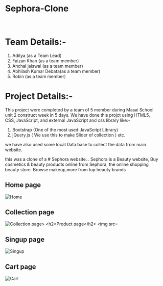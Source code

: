 

# Sephora-Clone

​

# Team Details:-
1. Aditya (as a Team Lead)
2. Faizan Khan (as a team member)
3. Anchal jaiswal (as a team member)
4. Abhilash Kumar Debata(as a team member)
5. Robin (as a team member)


# Project Details:-
This project were completed by a team of 5 member during Masai School unit 2 construct week in 5 days.
We have done this projct using HTML5, CSS, JavaScript, and  external JavaScript and css library like:-
1. Bootstrap (One of the most used JavaScript Library)
2. jQuery.js ( We use this to make Slider of collection ) etc.

we have also used some local Data base to collect the data from main website.

this was a clone of a # Sephora website. . Sephora is a Beauty website, Buy cosmetics & beauty products online from Sephora, the online shopping beauty store. Browse makeup,more from top beauty brands

<h2>Home page</h2>
<img src="https://github.com/UrsTrulyAditya/Sephora-Clone/blob/main/Readmi-img/Home.png" alt="Home"/>


<h2>Collection page</h2>
<img src="https://github.com/UrsTrulyAditya/Sephora-Clone/blob/main/Readmi-img/collection.png" alt="Collection page>


<h2>Product page</h2>
<img src="https://github.com/UrsTrulyAditya/Sephora-Clone/blob/main/Readmi-img/product.png" alt="Product"/>


<h2>Singup page</h2>
<img src="https://github.com/UrsTrulyAditya/Sephora-Clone/blob/main/Readmi-img/SingUp.png" alt="Singup"/>


<h2>Cart page</h2>
<img src="https://github.com/UrsTrulyAditya/Sephora-Clone/blob/main/Readmi-img/Cart.png" alt="Cart"/>
